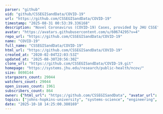 ```yaml
---
parser: "github"
uid: "github/CSSEGISandData/COVID-19"
url: "https://github.com/CSSEGISandData/COVID-19"
timestamp: "2025-08-31 00:53:39.336168"
description: "Novel Coronavirus (COVID-19) Cases, provided by JHU CSSE"
avatar: "https://avatars.githubusercontent.com/u/60674295?v=4"
repo_url: "https://github.com/CSSEGISandData/COVID-19"
name: "COVID-19"
full_name: "CSSEGISandData/COVID-19"
html_url: "https://github.com/CSSEGISandData/COVID-19"
created_at: "2020-02-04T22:03:53Z"
updated_at: "2025-08-30T20:56:30Z"
clone_url: "https://github.com/CSSEGISandData/COVID-19.git"
homepage: "https://systems.jhu.edu/research/public-health/ncov/"
size: 8698144
stargazers_count: 29044
watchers_count: 29044
open_issues_count: 1961
subscribers_count: 864
owner: {"html_url": "https://github.com/CSSEGISandData", "avatar_url": "https://avatars.githubusercontent.com/u/60674295?v=4", "login": "CSSEGISandData", "type": "User"}
topics: ["johns-hopkins-university", "systems-science", "engineering", "covid-19", "2019-ncov", "coronavirus", "csse", "jhu"]
date: "2025-10-18 14:25:00.380169"
---
```

